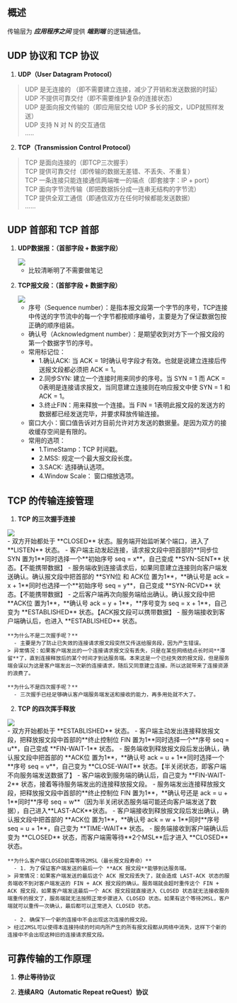 ## 概述
传输层为 ***应用程序之间*** 提供 ***端到端*** 的逻辑通信。

## UDP 协议和 TCP 协议
1. **UDP（User Datagram Protocol）**
> UDP 是无连接的 （即不需要建立连接，减少了开销和发送数据的时延）   
> UDP 不提供可靠交付（即不需要维护复杂的连接状态）  
> UDP 是面向报文传输的（即应用层交给 UDP 多长的报文，UDP就照样发送）  
> UDP 支持 N 对 N 的交互通信  
> .....

2. **TCP（Transmission Control Protocol）**
> TCP 是面向连接的（即TCP三次握手）  
> TCP 提供可靠交付（即传输的数据无差错、不丢失、不重复）  
> TCP 一条连接只能连接通信两端唯一的端点（即套接字：IP + port）  
> TCP 面向字节流传输（即把数据拆分成一连串无结构的字节流）   
> TCP 提供全双工通信（即通信双方在任何时候都能发送数据）     
> ......

## UDP 首部和 TCP 首部
1. **UDP数据报：（首部字段 + 数据字段）**

    <img src="/notes/network/transportLayer/udp.png" style="display:block;margin:0 auto"/>

    - 比较清晰明了不需要做笔记
2. **TCP报文段：（首部字段 + 数据字段）**

    <img src="/notes/network/transportLayer/tcp.png" style="display:block;margin:0 auto"/>

    - 序号（Sequence number）：是指本报文段第一个字节的序号，TCP连接中传送的字节流中的每一个字节都按顺序编号，主要是为了保证数据包按正确的顺序组装。  
    - 确认号（Acknowledgment number）：是期望收到对方下一个报文段的第一个数据字节的序号。  
    - 常用标记位：
      - 1.确认ACK: 当 ACK = 1时确认号字段才有效。也就是说建立连接后传送报文段都必须把 ACK = 1。
      - 2.同步SYN: 建立一个连接时用来同步的序号。当 SYN = 1 而 ACK = 0表明是连接请求报文，当同意建立连接则在响应报文中使 SYN = 1 和 ACK = 1。
      - 3.终止FIN：用来释放一个连接。当 FIN = 1表明此报文段的发送方的数据都已经发送完毕，并要求释放传输连接。
    - 窗口大小：窗口值告诉对方目前允许对方发送的数据量。是因为双方的接收缓存空间是有限的。
    - 常用的选项：
      - 1.TimeStamp：TCP 时间戳。
      - 2.MSS: 规定一个最大报文段长度。
      - 3.SACK: 选择确认选项。
      - 4.Window Scale： 窗口缩放选项。

## TCP 的传输连接管理
1. **TCP 的三次握手连接**
  <img src="/notes/network/transportLayer/handshake.jpg" style="display:block;margin:0 auto"/>
    - 双方开始都处于 **CLOSED** 状态。服务端开始监听某个端口，进入了 **LISTEN** 状态。
    - 客户端主动发起连接，请求报文段中把首部的**同步位 SYN 置为1**同时选择一个**初始序号 seq = x**，自己变成 **SYN-SENT** 状态。【不能携带数据】
    - 服务端收到连接请求后，如果同意建立连接则向客户端发送确认。确认报文段中把首部的 **SYN位 和 ACK位 置为1**，**确认号是 ack = x + 1**同时也选择一个**初始序号 seq = y**，自己变成 **SYN-RCVD** 状态。【不能携带数据】
    - 之后客户端再次向服务端给出确认。确认报文段中把 **ACK位 置为1**，**确认号 ack = y + 1**，**序号变为 seq = x + 1**，自己变为 **ESTABLISHED** 状态。【ACK报文段可以携带数据】
    - 服务端接收到客户端确认后，也进入 **ESTABLISHED** 状态。

    **为什么不是二次握手呢？**  
      - 主要是为了防止已失效的连接请求报文段突然又传送给服务段，因为产生错误。
    > 异常情况：如果客户端发出的一个连接请求报文没有丢失，只是在某些网络结点长时间**滞留**了，直到连接释放后的某个时间才到达服务端。本来这是一个已经失效的报文段，但是服务端会误以为这是客户端发出一次新的连接请求，随后又同意建立连接。所以这就带来了连接资源的浪费了。

    **为什么不是四次握手呢？**
      - 三次握手已经足够确认客户端服务端发送和接收的能力，再多用处就不大了。

2. **TCP 的四次挥手释放**
  <img src="/notes/network/transportLayer/release.jpg" style="display:block;margin:0 auto"/>
    - 双方开始都处于 **ESTABLISHED** 状态。
    - 客户端主动发出连接释放报文段，把释放报文段中首部的**终止控制位 FIN 置为1**同时选择一个**序号 seq = u**，自己变成 **FIN-WAIT-1** 状态。
    - 服务端收到释放报文段后发出确认，确认报文段中把首部的 **ACK位 置为1**，**确认号 ack = u + 1**同时选择一个**序号 seq = v**，自己变为 **CLOSE-WAIT** 状态。【半关闭状态，即客户端不向服务端发送数据了】
    - 客户端收到服务端的确认后，自己变为 **FIN-WAIT-2** 状态，接着等待服务端发出的连接释放报文段。
    - 服务端发出连接释放报文段，把释放报文段中首部的**终止控制位 FIN 置为1**，**确认号还是 ack = u + 1**同时**序号 seq = w**（因为半关闭状态服务端可能还向客户端发送了数据），自己进入**LAST-ACK**状态。
    - 客户端接收到释放报文段后发出确认，确认报文段中把首部的 **ACK位 置为1**，**确认号 ack = w + 1**同时**序号 seq = u + 1**，自己变为 **TIME-WAIT** 状态。
    - 服务端接收到客户端确认后变为 **CLOSED** 状态，而客户端需等待**2个MSL**后才进入 **CLOSED** 状态。

    **为什么客户端CLOSED前需等待2MSL（最长报文段寿命）**  
      - 1. 为了保证客户端发送的最后一个 **ACK 报文段**能够到达服务端。
    > 异常情况：如果客户端发送的最后这个 ACK 报文段丢失了，就会造成 LAST-ACK 状态的服务端收不到对客户端发送的 FIN + ACK 报文段的确认。服务端就会超时重传这个 FIN + ACK 报文段，如果客户端发送最后一个 ACK 报文段就直接进入 CLOSED 状态就无法接收服务端重传的报文了，服务端就无法按照正常步骤进入 CLOSED 状态。如果有这个等待2MSL，客户端就可以重传一次确认，最后都可以正常进入 CLOSED 状态。

      - 2. 确保下一个新的连接中不会出现这次连接的报文段。
    > 经过2MSL可以使得本连接持续的时间内所产生的所有报文段都从网络中消失，这样下个新的连接中不会出现这种旧的连接请求报文段。

## 可靠传输的工作原理
1. **停止等待协议**

2. **连续ARQ（Automatic Repeat reQuest）协议**